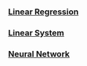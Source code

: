 
### [Linear Regression](./LinearRegression/LinearRegression.tex)

### [Linear System](./LinearSystem/LinearSystem.tex)

### [Neural Network](./NeuralNetwork/NeuralNetwork.tex)

